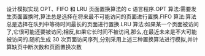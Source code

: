 设计模拟实现 OPT、FIFO 和 LRU 页面置换算法的 c 语言程序.OPT 算法:需要发生页面置换时,算法总是选择在将来最不可能访问的页面进行置换.FIFO 算法:算法总是选择在队列中等待时间最长的页面进行置换.LRU 算法:如果某一个页面被访问了,它很可能还要被访问;相反,如果它长时间不被访问,那么,在最近未来是不大可能被访问的.随机生成 30 次页面访问序列,分别采用上述三种置换算法进行模拟,并计算缺页中断次数和页面置换次数
